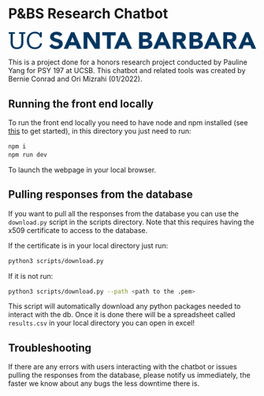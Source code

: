 # P&BS Research Chatbot

![UCSB Wordmark](images/ucsb_wordmark.png)

This is a project done for a honors research project conducted by Pauline Yang for PSY 197 at UCSB. This chatbot and related tools was created by Bernie Conrad and Ori Mizrahi (01/2022).

## Running the front end locally

To run the front end locally you need to have node and npm installed (see [this](https://nodesource.com/blog/an-absolute-beginners-guide-to-using-npm/) to get started), in this directory you just need to run:

```bash
npm i
npm run dev
```

To launch the webpage in your local browser.

## Pulling responses from the database

If you want to pull all the responses from the database you can use the `download.py` script in the scripts directory. Note that this requires having the x509 certificate to access to the database.

If the certificate is in your local directory just run:

```bash
python3 scripts/download.py
```

If it is not run:

```bash
python3 scripts/download.py --path <path to the .pem>
```

This script will automatically download any python packages needed to interact with the db. Once it is done there will be a spreadsheet called `results.csv` in your local directory you can open in excel!

## Troubleshooting

If there are any errors with users interacting with the chatbot or issues pulling the responses from the database, please notify us immediately, the faster we know about any bugs the less downtime there is.
